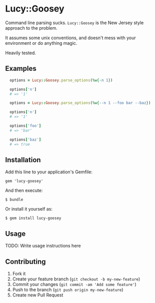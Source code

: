 # Lucy::Goosey

Command line parsing sucks.
`Lucy::Goosey` is the New Jersey style approach to the problem.

It assumes some unix conventions, and doesn't mess with your environment or do anything magic.

Heavily tested.

## Examples

```ruby
  options = Lucy::Goosey.parse_options(%w{-n 1})

  options['n']
  # => '1'

  options = Lucy::Goosey.parse_options(%w{--n 1 --foo bar --baz})

  options['n']
  # => '1'

  options['foo']
  # => 'bar'

  options['baz']
  # => true
```


## Installation

Add this line to your application's Gemfile:

    gem 'lucy-goosey'

And then execute:

    $ bundle

Or install it yourself as:

    $ gem install lucy-goosey

## Usage

TODO: Write usage instructions here

## Contributing

1. Fork it
2. Create your feature branch (`git checkout -b my-new-feature`)
3. Commit your changes (`git commit -am 'Add some feature'`)
4. Push to the branch (`git push origin my-new-feature`)
5. Create new Pull Request
